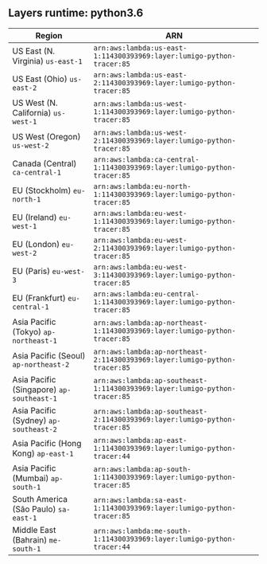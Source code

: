 Layers runtime: python3.6
----
| Region | ARN |
| --- | --- |
|US East (N. Virginia)  `us-east-1`|`arn:aws:lambda:us-east-1:114300393969:layer:lumigo-python-tracer:85`|
|US East (Ohio)  `us-east-2`|`arn:aws:lambda:us-east-2:114300393969:layer:lumigo-python-tracer:85`|
|US West (N. California)  `us-west-1`|`arn:aws:lambda:us-west-1:114300393969:layer:lumigo-python-tracer:85`|
|US West (Oregon)  `us-west-2`|`arn:aws:lambda:us-west-2:114300393969:layer:lumigo-python-tracer:85`|
|Canada (Central)  `ca-central-1`|`arn:aws:lambda:ca-central-1:114300393969:layer:lumigo-python-tracer:85`|
|EU (Stockholm)  `eu-north-1`|`arn:aws:lambda:eu-north-1:114300393969:layer:lumigo-python-tracer:85`|
|EU (Ireland)  `eu-west-1`|`arn:aws:lambda:eu-west-1:114300393969:layer:lumigo-python-tracer:85`|
|EU (London)  `eu-west-2`|`arn:aws:lambda:eu-west-2:114300393969:layer:lumigo-python-tracer:85`|
|EU (Paris)  `eu-west-3`|`arn:aws:lambda:eu-west-3:114300393969:layer:lumigo-python-tracer:85`|
|EU (Frankfurt)  `eu-central-1`|`arn:aws:lambda:eu-central-1:114300393969:layer:lumigo-python-tracer:85`|
|Asia Pacific (Tokyo)  `ap-northeast-1`|`arn:aws:lambda:ap-northeast-1:114300393969:layer:lumigo-python-tracer:85`|
|Asia Pacific (Seoul)  `ap-northeast-2`|`arn:aws:lambda:ap-northeast-2:114300393969:layer:lumigo-python-tracer:85`|
|Asia Pacific (Singapore)  `ap-southeast-1`|`arn:aws:lambda:ap-southeast-1:114300393969:layer:lumigo-python-tracer:85`|
|Asia Pacific (Sydney)  `ap-southeast-2`|`arn:aws:lambda:ap-southeast-2:114300393969:layer:lumigo-python-tracer:85`|
|Asia Pacific (Hong Kong)  `ap-east-1`|`arn:aws:lambda:ap-east-1:114300393969:layer:lumigo-python-tracer:44`|
|Asia Pacific (Mumbai)  `ap-south-1`|`arn:aws:lambda:ap-south-1:114300393969:layer:lumigo-python-tracer:85`|
|South America (São Paulo)  `sa-east-1`|`arn:aws:lambda:sa-east-1:114300393969:layer:lumigo-python-tracer:85`|
|Middle East (Bahrain)  `me-south-1`|`arn:aws:lambda:me-south-1:114300393969:layer:lumigo-python-tracer:44`|

